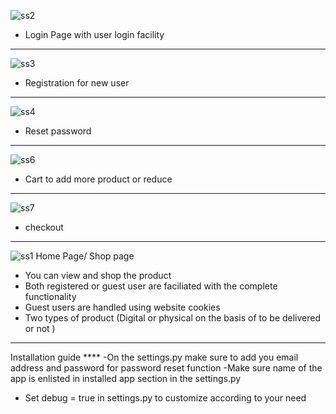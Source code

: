 ![ss2](https://user-images.githubusercontent.com/47567526/124281176-2ee8f480-db69-11eb-8fb3-e55f2adfbad6.PNG)
 - Login Page with user login facility 
 *****************************
![ss3](https://user-images.githubusercontent.com/47567526/124294587-96a63c00-db77-11eb-801e-a69908a6c1c9.PNG)
  - Registration for new user 
*****************************
![ss4](https://user-images.githubusercontent.com/47567526/124294595-986fff80-db77-11eb-9bf4-222e431c69c1.PNG)
  - Reset password
*****************************
![ss6](https://user-images.githubusercontent.com/47567526/124294602-9ad25980-db77-11eb-8c99-9bc232459859.PNG)
  - Cart to add more product or reduce 
*****************************
![ss7](https://user-images.githubusercontent.com/47567526/124294611-9c038680-db77-11eb-9b75-23fd7bb88270.PNG)
  - checkout  
*****************************
![ss1](https://user-images.githubusercontent.com/47567526/124294624-9efe7700-db77-11eb-8514-6480e600da24.PNG)
 Home Page/ Shop page 
  - You can view and shop the product
  - Both registered or guest user are faciliated with the complete functionality
  - Guest users are handled using website cookies
  - Two types of product (Digital or physical on the basis of to be delivered or not )


******************
Installation guide ****
-On the settings.py make sure to add you email address and password for password reset function 
-Make sure name of the app is enlisted in installed app section in the settings.py
- Set debug = true in settings.py to customize according to your need
